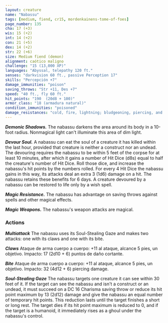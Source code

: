 ```yaml
---
layout: creature
name: "Nabassu"
tags: [medium, fiend, cr15, mordenkainens-tome-of-foes]
page_number: 135
cha: 17 (+3)
wis: 15 (+2)
int: 14 (+2)
con: 21 (+5)
dex: 14 (+2)
str: 22 (+6)
size: Medium fiend (demon)
alignment: caótico maligno
challenge: "15 (13,000 XP)"
languages: "Abyssal, telepathy 120 ft."
senses: "darkvision 60 ft., passive Perception 17"
skills: "Percepción +7"
damage_immunities: "poison"
saving_throws: "Str +11, Des +7"
speed: "40 ft., fly 60 ft."
hit_points: "190  (20d8 + 100)"
armor_class: "18 (armadura natural)"
condition_immunities: "poisoned"
damage_resistances: "cold, fire, lightning; bludgeoning, piercing, and slashing from nonmagical attacks"
---
```


***Demonic Shadows.*** The nabassu darkens the area around its body in a 10-foot radius. Nonmagical light can't illuminate this area of dim light.

***Devour Soul.*** A nabassu can eat the soul of a creature it has killed within the last hour, provided that creature is neither a construct nor an undead. The devouring requires the nabassu to be within 5 feet of the corpse for at least 10 minutes, after which it gains a number of Hit Dice (d8s) equal to half the creature's number of Hit Dice. Roll those dice, and increase the nabassu's hit points by the numbers rolled. For every 4 Hit Dice the nabassu gains in this way, its attacks deal an extra 3 (1d6) damage on a hit. The nabassu retains these benefits for 6 days. A creature devoured by a nabassu can be restored to life only by a wish spell.

***Magic Resistance.*** The nabassu has advantage on saving throws against spells and other magical effects.

***Magic Weapons.*** The nabassu's weapon attacks are magical.

### Actions

***Multiattack*** The nabassu uses its Soul-Stealing Gaze and makes two attacks: one with its claws and one with its bite.

***Claws*** Ataque de arma cuerpo a cuerpo: +11 al ataque, alcance 5 pies, un objetivo. Impacto: 17 (2d10 + 6) puntos de daño cortante.

***Bite*** Ataque de arma cuerpo a cuerpo: +11 al ataque, alcance 5 pies, un objetivo. Impacto: 32 (4d12 + 6) piercing damage.

***Soul-Stealing Gaze*** The nabassu targets one creature it can see within 30 feet of it. If the target can see the nabassu and isn't a construct or an undead, it must succeed on a DC 16 Charisma saving throw or reduce its hit point maximum by 13 (2d12) damage and give the nabassu an equal number of temporary hit points. This reduction lasts until the target finishes a short or long rest. The target dies if its hit point maximum is reduced to 0, and if the target is a humanoid, it immediately rises as a ghoul under the nabassu's control.